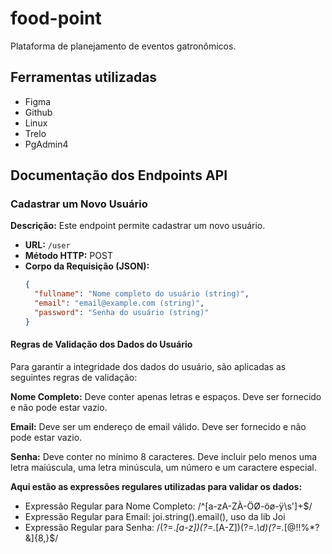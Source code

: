 # food-point
Plataforma de planejamento de eventos gatronômicos.

## Ferramentas utilizadas
- Figma
- Github
- Linux
- Trelo
- PgAdmin4


## Documentação dos Endpoints API

### Cadastrar um Novo Usuário

**Descrição:** Este endpoint permite cadastrar um novo usuário.

- **URL:** `/user`
- **Método HTTP:** POST
- **Corpo da Requisição (JSON):**
  ```json
  {
    "fullname": "Nome completo do usuário (string)",
    "email": "email@example.com (string)",
    "password": "Senha do usuário (string)"
  }

#### Regras de Validação dos Dados do Usuário

Para garantir a integridade dos dados do usuário, são aplicadas as seguintes regras de validação:

**Nome Completo:**
Deve conter apenas letras e espaços.
Deve ser fornecido e não pode estar vazio.

**Email:**
Deve ser um endereço de email válido.
Deve ser fornecido e não pode estar vazio.

**Senha:**
Deve conter no mínimo 8 caracteres.
Deve incluir pelo menos uma letra maiúscula, uma letra minúscula, um número e um caractere especial.

**Aqui estão as expressões regulares utilizadas para validar os dados:**

- Expressão Regular para Nome Completo: /^[a-zA-ZÀ-ÖØ-öø-ÿ\s']+$/
- Expressão Regular para Email: joi.string().email(), uso da lib Joi
- Expressão Regular para Senha: /(?=.*[a-z])(?=.*[A-Z])(?=.*\d)(?=.*[@$!%*?&])[A-Za-z\d@$!%*?&]{8,}$/